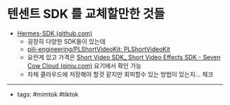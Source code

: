 # 텐센트 SDK 를 교체할만한 것들

- [Hermes-SDK (github.com)](https://github.com/pili-engineering?type=source)
    - 굉장히 다양한 SDK들이 있는데 
    - [pili-engineering/PLShortVideoKit: PLShortVideoKit](https://github.com/pili-engineering/PLShortVideoKit)
    - 요런게 있고 가격은 [Short Video SDK_ Short Video Effects SDK - Seven Cow Cloud (qiniu.com)](https://www.qiniu.com/products/plsv) 요기에서 확인 가능 
    - 자체 클라우드에 저장해야 할것 같지만 회피할수 있는 방법이 있는지... 체크 
----
- tags: #mimtok  #tiktok 